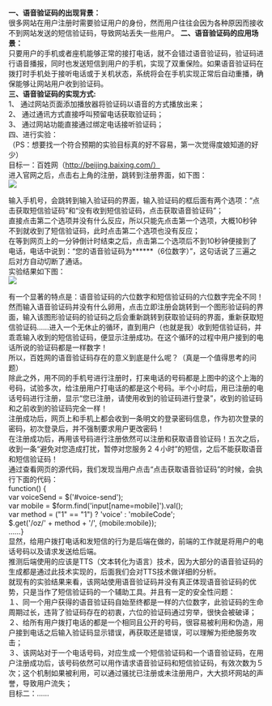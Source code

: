 **一、语音验证码的出现背景：**  
很多网站在用户注册时需要验证用户的身份，然而用户往往会因为各种原因而接收不到网站发送的短信验证码，导致网站丢失一些用户。
**二、语音验证码的应用场景：**  
只要用户的手机或者座机能够正常的接打电话，就不会错过语音验证码，验证码进行语音播报，同时也发送短信到用户的手机，实现了双重保险。如果语音验证码在拨打时手机处于接听电话或于关机状态，系统将会在手机实现正常后自动重播，确保能够让网站用户收到验证码。  
**三、语音验证码的实现方式:**  
1、	通过网站页面添加播放器将验证码以语音的方式播放出来；  
2、	通过通讯方式直接呼叫预留电话获取验证码；  
3、	通过网站功能直接通过绑定电话接听验证码；  
四、进行实验：  
  （PS：想要找一个符合预期的实验目标真的好不容易，第一次觉得度娘知道的好少）  
目标一：百姓网（http://beijing.baixing.com/）  
进入官网之后，点击右上角的注册，跳转到注册界面，如下图：  
![](http://i.imgur.com/gNAoIHd.png)  
 
输入手机号，会跳转到输入验证码的界面，输入验证码的框后面有两个选项：“点击获取短信验证码”和“没有收到短信验证码，点击获取语音验证码”；  
直接点击第二个选项并没有什么反应，所以只能先点击第一个选项，大概10秒钟不到就收到了短信验证码，此时点击第二个选项也没有反应；  
在等到网页上的一分钟倒计时结束之后，点击第二个选项后不到10秒钟便接到了电话，电话中说到：“您的语音验证码为******（6位数字）”，这句话说了三遍之后对方自动切断了通话。  
实验结果如下图：  
![](http://i.imgur.com/SrO9x3c.png)  
 
有一个显著的特点是：语音验证码的六位数字和短信验证码的六位数字完全不同！   
然而输入语音验证码并没有什么卵用，点击立即注册会跳转到一个图形验证码的界面，输入该图形验证码的验证码之后会重新跳转到获取验证码的界面，重新获取短信验证码……进入一个无休止的循环，直到用户（也就是我）收到短信验证码，并乖乖输入收到的短信验证码，便显示注册成功。在这个循环的过程中用户接到的电话所说的验证码都是一样数字！  
所以，百姓网的语音验证码存在的意义到底是什么呢？（真是一个值得思考的问题）  
除此之外，用不同的手机号进行注册时，打来电话的号码都是上图中的这个上海的号码，试验多次，给注册用户打电话的都是这个号码。半个小时后，用已注册的电话号码进行注册，显示“您已注册，请使用收到的验证码进行登录”，收到的验证码和之前收到的验证码完全一样！  
注册成功后，网页上和手机上都会收到一条明文的登录密码信息，作为初次登录的密码，初次登录后，并不强制要求用户更改密码！  
在注册成功后，再用该号码进行注册依然可以注册和获取语音验证码！五次之后，收到一条“避免对您造成打扰，暂停对您服务２４小时”的短信，之后不能获取语音和短信验证码！  
通过查看网页的源代码，我们发现当用户点击“点击获取语音验证码”的时候，会执行下面的代码：  
    function() {      
    var voiceSend = $('#voice-send');      
    var mobile = $form.find('input[name=mobile]').val();      
    var method = ("1" == "1") ? 'voice' : 'mobileCode';     
    $.get('/oz/' + method + '/', {mobile:mobile});  
    ……}  
显然，给用户拨打电话和发短信的行为是后端在做的，前端的工作就是将用户的电话号码以及请求发送给后端。  
推测后端使用的应该是TTS（文本转化为语言）技术，因为大部分的语音验证码的生成都是通过此技术实现的，后面我们会对TTS技术做详细的分析。  
就现有的实验结果来看，该网站使用语音验证码并没有真正体现语音验证码的优势，只是当作了短信验证码的一个辅助工具。并且有一定的安全性问题：  
１、同一个用户获得的语音验证码自始至终都是一样的六位数字，此验证码的生命周期过长，违背了验证码存在的初衷，六位的验证码通过穷举，很快会被破译；   
２、给所有用户拨打电话的都是一个相同且公开的号码，很容易被利用和伪造，用户接到电话之后输入验证码显示错误，再获取还是错误，可以理解为拒绝服务攻击；  
３、该网站对于一个电话号码，对应生成一个短信验证码和一个语音验证码，在用户注册成功后，该号码依然可以用作请求语音验证码和短信验证码，有效次数为５次；这个机制如果被利用，可以通过骚扰已注册或未注册用户，大大损坏网站的声誉，导致用户流失；  
目标二：……
